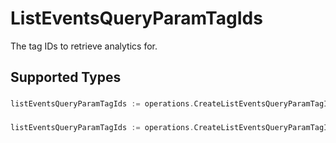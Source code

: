 # ListEventsQueryParamTagIds

The tag IDs to retrieve analytics for.


## Supported Types

### 

```go
listEventsQueryParamTagIds := operations.CreateListEventsQueryParamTagIdsStr(string{/* values here */})
```

### 

```go
listEventsQueryParamTagIds := operations.CreateListEventsQueryParamTagIdsArrayOfStr([]string{/* values here */})
```

